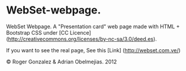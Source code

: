 WebSet-webpage.
===============

WebSet Webpage. A "Presentation card" web page made with HTML + Bootstrap CSS under [CC Licence] (http://creativecommons.org/licenses/by-nc-sa/3.0/deed.es).

If you want to see the real page, See this [Link] (http://webset.com.ve/)


© Roger Gonzalez & Adrian Obelmejias. 2012
